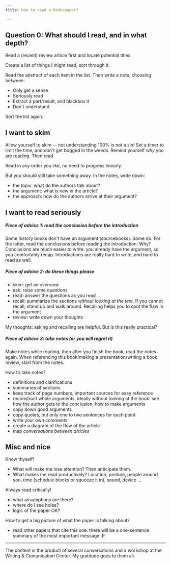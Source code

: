 ```yaml
---
title: How to read a book/paper?

---
```


## Question 0: What should I read, and in what depth?

Read a (recent) review article first and locate potential titles. 

Create a list of things I might read, sort through it.

Read the abstract of each item in the list. Then write a note, choosing between:
 - Only get a sense
 - Seriously read
 - Extract a part/result, and blackbox it
 - Don't understand

Sort the list again.

## I want to skim
Allow yourself to skim -- not understanding 100% is not a sin! Set a timer to limit the time, and don't get bogged in the weeds. Remind yourself *why* you are reading. Then read.

Read in any order you like, no need to progress linearly.

But you should still take something away. In the notes, write down:
- the topic: what do the authors talk about?
- the argument: what is new in the article?
- the approach: how do the authors arrive at their argument?

## I want to read seriously

##### Piece of advice 1: read the conclusion before the introduction
Some history books don't have an argument (sourcebooks). 
Some do. For the latter, read the conclusions before reading the introduction. Why? Conclusions are much easier to write: you already have the argument, so you comfortably recap. Introductions are really hard to write, and hard to read as well.

##### Piece of advice 2: do these things please

- skim: get an overview
- ask: raise some questions
- read: answer the questions as you read
- recall: summarize the sections *without looking at the text*. If you cannot recall, stand up and walk around. Recalling helps you to spot the flaw in the argument
- review: write down your thoughts

My thoughts: asking and recalling are helpful. But is this really practical?

##### Piece of advice 3: take notes (or you will regret it)
Make notes while reading, then after you finish the book, read the notes again. 
When referencing this book/making a presentation/writing a book review, start from the notes.

How to take notes?
- definitions and clarifications
- summaries of sections
- keep track of page numbers, important sources for easy reference
- reconstruct whole arguments, ideally without looking at the book: see how the author gets to the conclusion, how to make arguments
- copy down good arguments
- copy quotes, but only one to two sentences for each point
- write your own comments
- create a diagram of the flow of the article
- map *conversations between articles*

## Misc and nice

Know thyself!
- What will make me lose attention? Then anticipate them.
- What makes me read productively? Location, posture, people around you, time (schedule blocks or squeeze it in), sound, device ...

Always read critically!
- what assumptions are there?
- where do I see holes?
- logic of the paper OK?

How to get a big picture of what the paper is talking about?
- read other papers that cite this one: there will be a one-sentence summary of the most important message :P


------------------

The content is the product of several conversations and a workshop at the Writing & Comunication Center. My gratitude goes to them all.